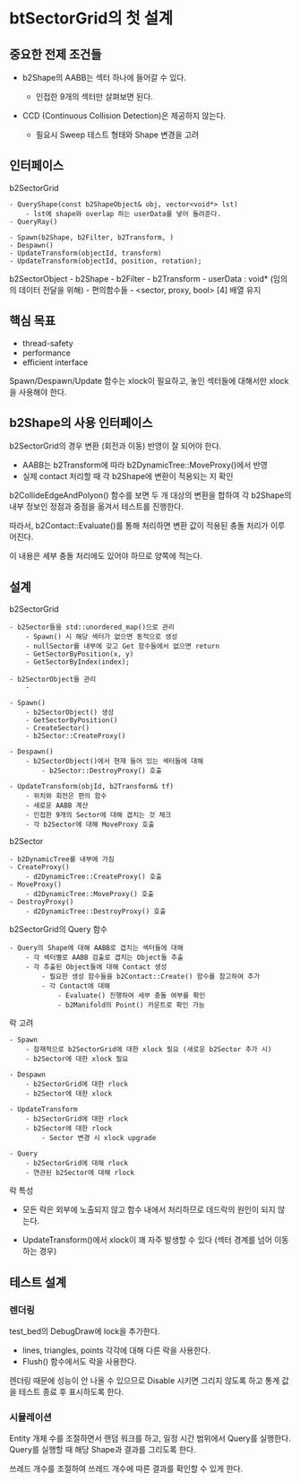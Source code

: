 
# btSectorGrid의 첫 설계 

## 중요한 전제 조건들 

- b2Shape의 AABB는 섹터 하나에 들어갈 수 있다. 
    - 인접한 9개의 섹터만 살펴보면 된다. 

- CCD (Continuous Collision Detection)은 제공하지 않는다. 
    - 필요시 Sweep 테스트 형태와 Shape 변경을 고려 
    
## 인터페이스 

b2SectorGrid 

    - QueryShape(const b2ShapeObject& obj, vector<void*> lst)
        - lst에 shape와 overlap 하는 userData를 넣어 돌려준다. 
    - QueryRay()

    - Spawn(b2Shape, b2Filter, b2Transform, ) 
    - Despawn()
    - UpdateTransform(objectId, transform)
    - UpdateTransform(objectId, position, rotation); 

b2SectorObject
    - b2Shape 
    - b2Filter 
    - b2Transform
    - userData : void* (임의의 데이터 전달을 위해)
    - 편의함수들
    - <sector, proxy, bool> [4] 배열 유지

    
## 핵심 목표 

- thread-safety 
- performance 
- efficient interface 

Spawn/Despawn/Update 함수는 xlock이 필요하고, 놓인 섹터들에 대해서만 
xlock을 사용해야 한다. 

## b2Shape의 사용 인터페이스 

b2SectorGrid의 경우 변환 (회전과 이동) 반영이 잘 되어야 한다. 

- AABB는 b2Transform에 따라 b2DynamicTree::MoveProxy()에서 반영
- 실제 contact 처리할 때 각 b2Shape에 변환이 적용되는 지 확인 

b2CollideEdgeAndPolyon() 함수를 보면 두 개 대상의 변환을 합하여 
각 b2Shape의 내부 정보인 정점과 중점을 옮겨서 테스트를 진행한다. 

따라서, b2Contact::Evaluate()를 통해 처리하면 변환 값이 적용된 
충돌 처리가 이루어진다. 

이 내용은 세부 충돌 처리에도 있어야 하므로 양쪽에 적는다. 


## 설계 

b2SectorGrid

    - b2Sector들을 std::unordered_map()으로 관리
        - Spawn() 시 해당 섹터가 없으면 동적으로 생성
        - nullSector를 내부에 갖고 Get 함수들에서 없으면 return
        - GetSectorByPosition(x, y)
        - GetSectorByIndex(index);

    - b2SectorObject들 관리 
        -         

    - Spawn() 
        - b2SectorObject() 생성 
        - GetSectorByPosition()
        - CreateSector()
        - b2Sector::CreateProxy() 

    - Despawn() 
        - b2SectorObject()에서 현재 들어 있는 섹터들에 대해 
            - b2Sector::DestroyProxy() 호출 
             
    - UpdateTransform(objId, b2Transform& tf) 
        - 위치와 회전은 편의 함수 
        - 새로운 AABB 계산 
        - 인접한 9개의 Sector에 대해 겹치는 것 체크 
        - 각 b2Sector에 대해 MoveProxy 호출 


b2Sector 

    - b2DynamicTree를 내부에 가짐 
    - CreateProxy() 
        - d2DynamicTree::CreateProxy() 호출 
    - MoveProxy() 
        - d2DynamicTree::MoveProxy() 호출 
    - DestroyProxy()
        - d2DynamicTree::DestroyProxy() 호출 

b2SectorGrid의 Query 함수 

    - Query의 Shape에 대해 AABB로 겹치는 섹터들에 대해 
        - 각 섹터별로 AABB 검출로 겹치는 Object들 추출 
        - 각 추출된 Object들에 대해 Contact 생성 
            - 필요한 생성 함수들을 b2Contact::Create() 함수를 참고하여 추가 
            - 각 Contact에 대해 
                - Evaluate() 진행하여 세부 충돌 여부를 확인 
                - b2Manifold의 Point() 카운트로 확인 가능 


락 고려 

    - Spawn
        - 잠재적으로 b2SectorGrid에 대한 xlock 필요 (새로운 b2Sector 추가 시) 
        - b2Sector에 대한 xlock 필요 
        
    - Despawn 
        - b2SectorGrid에 대한 rlock 
        - b2Sector에 대한 xlock 

    - UpdateTransform 
        - b2SectorGrid에 대한 rlock 
        - b2Sector에 대한 rlock 
            - Sector 변경 시 xlock upgrade 

    - Query 
        - b2SectorGrid에 대해 rlock 
        - 연관된 b2Sector에 대해 rlock 


락 특성 

- 모든 락은 외부에 노출되지 않고 함수 내에서 처리하므로 데드락의 원인이 되지 않는다. 

- UpdateTransform()에서 xlock이 꽤 자주 발생할 수 있다 (섹터 경계를 넘어 이동하는 경우) 

## 테스트 설계 

### 렌더링 

test_bed의 DebugDraw에 lock을 추가한다. 

- lines, triangles, points 각각에 대해 다른 락을 사용한다. 
- Flush() 함수에서도 락을 사용한다. 

렌더링 때문에 성능이 안 나올 수 있으므로 Disable 시키면 그리지 않도록 하고 
통계 값을 테스트 종료 후 표시하도록 한다. 


### 시뮬레이션 

Entity 개체 수를 조절하면서 랜덤 워크를 하고, 일정 시간 범위에서 
Query를 실행한다. Query를 실행할 때 해당 Shape과 결과를 그리도록 한다. 

쓰레드 개수를 조절하여 쓰레드 개수에 따른 결과를 확인할 수 있게 한다. 


